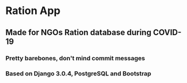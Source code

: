 # Ration App
## Made for NGOs Ration database during COVID-19
### Pretty barebones, don't mind commit messages
### Based on Django 3.0.4, PostgreSQL and Bootstrap